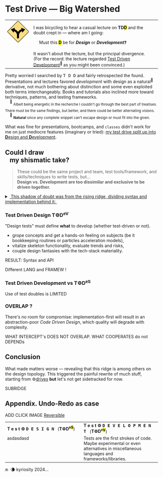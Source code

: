 # Test Drive &mdash; Big Watershed

<table><tr valign="top"><td>
<picture><img width="125px" alt="&nbsp;Y-fork: yellow" src="../../../../_rsc/_img/signs/road/Y-fork_yellow(cleanpng.com)_250px.png" title="Courtesy of www.cleanpng.com" /></picture>    
  </td><td><p>I was bicycling to hear a casual lecture on <b>TD<mark>D</mark></b> and the doubt crept in &mdash; where am I going: </p>
    <p></p>&nbsp;&nbsp;&nbsp;&nbsp;&nbsp;Must this <mark><b>D</b></mark> be for <b><i>Design</i></b> or <b><i>Development</i></b>❓</p>
It wasn't about the lecture, but the principal divergence.<br />
(For the record: the lecture regarded <a href="https://en.wikipedia.org/wiki/Test-driven_development">Test Driven Development</a><sup>🔗</sup> as you might been convinced.)
</td></tr></table>

Pretty worried I searched by <kbd>T D D</kbd> and fairly retrospected the found. Presentations and lectures favored _development_ with design as a natural<sup>🌵</sup> derivative, not much bothering about distinction and some even exploited both terms interchangeably. Books and tutorials also inclined more toward techniques, patterns, and testing frameworks.\
&nbsp;&nbsp;&nbsp;&nbsp;<sup>🙋</sup> <sub>Albeit being energetic in the recherche I couldn't go through the best part of treatises. There must be the same findings, but better, and there could be better alternating visions.</sub>\
&nbsp;&nbsp;&nbsp;&nbsp;<sup>🌵</sup> <sub>**Natural** since any complete snippet can't escape design or must fit into the given.</sub>

What was fine for presentations, bootcamps, and `classes` didn't work for me on just mediocre features (imaginary or tried): <ins>my test drive split up into **D**esign and **D**evelopment</ins>.

## Could I draw <br />&nbsp;&nbsp;&nbsp;my shismatic take?

> These could be the same project and team, test tools/framework, and skills/techniques to write tests, but...\
>  **Design vs. Development are too dissimilar and exclusive to be driven together.**

<details><summary><ins>&nbsp;This shadow of doubt was from the rising ridge, dividing syntax and implementation behind it:&nbsp;</ins></summary>

<picture><img src="../../../../_rsc/_img/illus/TDD_watershed.jpg" alt="&nbsp;&nbsp;Test watershed illustration as nature" /></picture>

</details>

### Test Driven Design T⚙️D<sup>eV</sup> 

"Design tests" must define **what** to develop (whether test-driven or not). 

+ grope concepts and get a hands-on feeling on subjects (be it bookkeeping routines or particles acceleration models),
+ vitalize skeleton functionality, evaluate trends and risks,
+ couple design fantasies with the tech-stack materiality.

RESULT: Syntax and API

Different LANG and FRAMEW !

### Test Driven Development vs T⚙️D<sup>eS</sup>

Use of test doubles is LIMITED

### OVERLAP ?

There's no room for compromise: implementation-first will result in an abstraction-poor _Code Driven Design_, which quality will degrade with complexity.


WHAT INTERCEPT's DOES NOT OVERLAP. WHAT COOPERATES do not DEPENDs


## Conclusion

What made matters worse &mdash; revealing that this ridge is among others on the design topology. This triggered the painful rewrite of much stuff, starting from ⚙️[drives](../../../../software/design/drive) **but** let's not get sidetracked for now.

SUBRIDGE

## Appendix. Undo-Redo as case

ADD CLICK IMAGE
[Reversible](https://github.com/Kyriosity/use-dev/tree/main/README+/projects/Rvrs)


<table><tr /><tr><td width=50%><b>T e s t ⚙️ <samp>D E S I G N</samp></b>&nbsp;&nbsp;&nbsp;(<b>T⚙️D<sup>e<mark>S</mark></sup></b>)</td>
  <td><b>T e s t ⚙️ <samp>D E V E L O P M E N T</samp></b>&nbsp;&nbsp;&nbsp;(<b>T⚙️D<sup>e<mark>V</mark></sup></b>)</td></tr><tr valign="top"><td>asdasdasd</td><td>
  Tests are the first strokes of code. Maybe experimental or even alternatives in miscellaneous languages and frameworks/libraries.
</td></tr></table>


 🔚 &nbsp;🌘 kyriosity 2024...
